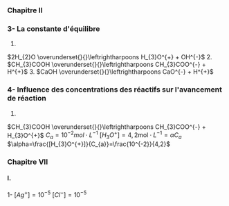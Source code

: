 ### Chapitre II
### 3- La constante d'équilibre
1.
$2H_{2}O \overunderset{}{}\leftrightharpoons H_{3}O^{+} + OH^{-}$
2.
$CH_{3}COOH \overunderset{}{}\leftrightharpoons CH_{3}COO^{-} + H^{+}$
3.
$CaOH \overunderset{}{}\leftrightharpoons CaO^{-} + H^{+}$
### 4-  Influence des concentrations des réactifs sur l'avancement de réaction
1.
$CH_{3}COOH \overunderset{}{}\leftrightharpoons CH_{3}COO^{-} + H_{3}O^{+}$
$C_{a} = 10^{-2}mol\cdot L^{-1}$
$[H_{3}O^{+}]=4,2 \text{mol}\cdot L^{-1}=\alpha C_{a}$
$\alpha=\frac{[H_{3}O^{+}]}{C_{a}}=\frac{10^{-2}}{4,2}$
### Chapitre VII
#### I.
1-
$[Ag^{+}]=10^{-5}$
$[Cl^{-}]=10^{-5}$
